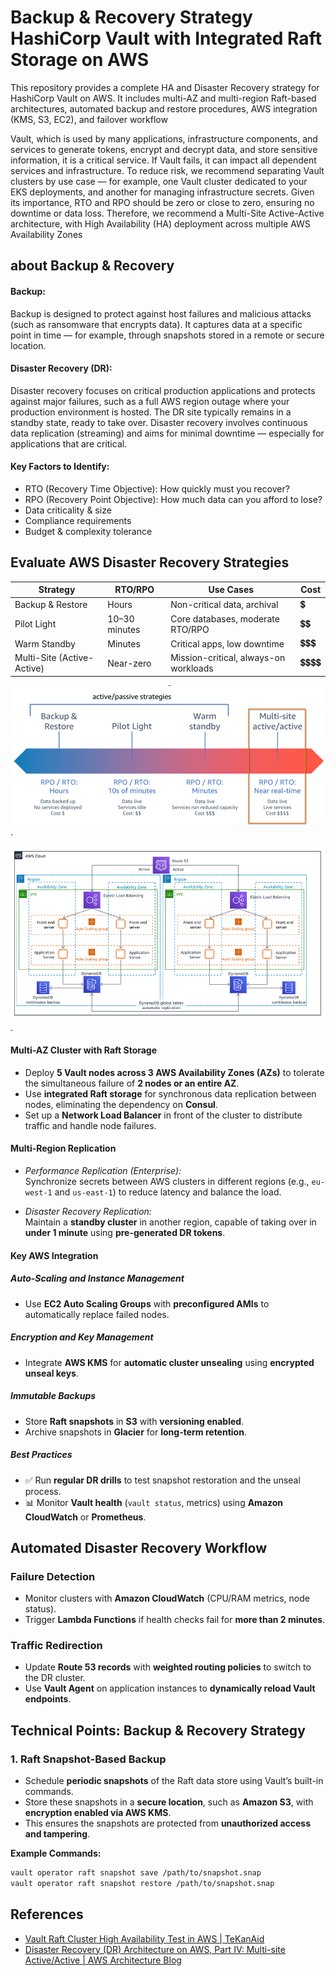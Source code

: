 # Backup & Recovery Strategy HashiCorp Vault with Integrated Raft Storage on AWS

This repository provides a complete HA and Disaster Recovery strategy for HashiCorp Vault on AWS. It includes multi-AZ and multi-region Raft-based architectures, automated backup and restore procedures, AWS integration (KMS, S3, EC2), and failover workflow

Vault, which is used by many applications, infrastructure components, and services to generate tokens, encrypt and decrypt data, and store sensitive information, it is a critical service. If Vault fails, it can impact all dependent services and infrastructure.
To reduce risk, we recommend separating Vault clusters by use case — for example, one Vault cluster dedicated to your EKS deployments, and another for managing infrastructure secrets.
Given its importance, RTO and RPO should be zero or close to zero, ensuring no downtime or data loss. Therefore, we recommend a Multi-Site Active-Active architecture, with High Availability (HA) deployment across multiple AWS Availability Zones


## about Backup & Recovery 

#### Backup:
Backup is designed to protect against host failures and malicious attacks (such as ransomware that encrypts data). It captures data at a specific point in time — for example, through snapshots stored in a remote or secure location.
#### Disaster Recovery (DR):
Disaster recovery focuses on critical production applications and protects against major failures, such as a full AWS region outage where your production environment is hosted. The DR site typically remains in a standby state, ready to take over.
Disaster recovery involves continuous data replication (streaming) and aims for minimal downtime — especially for applications that are critical.

#### Key Factors to Identify:
-	RTO (Recovery Time Objective): How quickly must you recover?
-	RPO (Recovery Point Objective): How much data can you afford to lose?
-	Data criticality & size
-	Compliance requirements
-	Budget & complexity tolerance


## Evaluate AWS Disaster Recovery Strategies

| **Strategy**                 | **RTO/RPO**     | **Use Cases**                             | **Cost**   |
|-----------------------------|-----------------|-------------------------------------------|------------|
| Backup & Restore            | Hours           | Non-critical data, archival               | 💲         |
| Pilot Light                 | 10–30 minutes   | Core databases, moderate RTO/RPO          | 💲💲        |
| Warm Standby                | Minutes         | Critical apps, low downtime               | 💲💲💲       |
| Multi-Site (Active-Active)  | Near-zero       | Mission-critical, always-on workloads     | 💲💲💲💲      |


![alt text for screen readers](photo-1.png "Text to show on mouseover").


![alt text for screen readers](photo-2.png "Text to show on mouseover").



#### Multi-AZ Cluster with Raft Storage

- Deploy **5 Vault nodes across 3 AWS Availability Zones (AZs)** to tolerate the simultaneous failure of **2 nodes or an entire AZ**.
- Use **integrated Raft storage** for synchronous data replication between nodes, eliminating the dependency on **Consul**.
- Set up a **Network Load Balancer** in front of the cluster to distribute traffic and handle node failures.

#### Multi-Region Replication

- *Performance Replication (Enterprise):*  
  Synchronize secrets between AWS clusters in different regions (e.g., `eu-west-1` and `us-east-1`) to reduce latency and balance the load.

- *Disaster Recovery Replication:*  
  Maintain a **standby cluster** in another region, capable of taking over in **under 1 minute** using **pre-generated DR tokens**.




#### Key AWS Integration

##### Auto-Scaling and Instance Management
- Use **EC2 Auto Scaling Groups** with **preconfigured AMIs** to automatically replace failed nodes.

##### Encryption and Key Management
- Integrate **AWS KMS** for **automatic cluster unsealing** using **encrypted unseal keys**.

##### Immutable Backups
- Store **Raft snapshots** in **S3** with **versioning enabled**.
- Archive snapshots in **Glacier** for **long-term retention**.

##### Best Practices
- ✅ Run **regular DR drills** to test snapshot restoration and the unseal process.
- 📊 Monitor **Vault health** (`vault status`, metrics) using **Amazon CloudWatch** or **Prometheus**.


## Automated Disaster Recovery Workflow

### Failure Detection
- Monitor clusters with **Amazon CloudWatch** (CPU/RAM metrics, node status).
- Trigger **Lambda Functions** if health checks fail for **more than 2 minutes**.

### Traffic Redirection
- Update **Route 53 records** with **weighted routing policies** to switch to the DR cluster.
- Use **Vault Agent** on application instances to **dynamically reload Vault endpoints**.


## Technical Points: Backup & Recovery Strategy

### 1. Raft Snapshot-Based Backup

- Schedule **periodic snapshots** of the Raft data store using Vault’s built-in commands.
- Store these snapshots in a **secure location**, such as **Amazon S3**, with **encryption enabled via AWS KMS**.
- This ensures the snapshots are protected from **unauthorized access and tampering**.

**Example Commands:**

```bash
vault operator raft snapshot save /path/to/snapshot.snap
vault operator raft snapshot restore /path/to/snapshot.snap
```

## References

- [Vault Raft Cluster High Availability Test in AWS | TeKanAid](https://www.tekanaid.com/posts/vault-raft-cluster-high-availability-test-in-aws)
- [Disaster Recovery (DR) Architecture on AWS, Part IV: Multi-site Active/Active | AWS Architecture Blog](https://aws.amazon.com/blogs/architecture/disaster-recovery-dr-architecture-on-aws-part-iv-multi-site-activeactive/)



